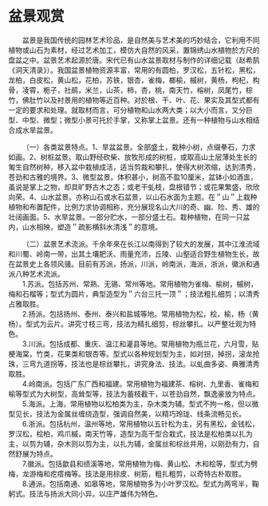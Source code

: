 # 盆景观赏  

&emsp;&emsp;盆景是我国传统的园林艺术珍品，是自然美与艺术美的巧妙结合，它利用不同植物或山石为素材，经过艺术加工，模仿大自然的风采，置锦绣山水植物於方尺的盘盆之中。盆景艺术起源於唐。宋代已有山水盆景取材与制作的详细记载（赵希鹄《洞天清录》）。我国盆景植物资源丰富，常用的有圆柏，罗汉松，五针松，黑松，龙柏，白皮松，黄山松，花柏，苏铁，银杏，雀梅，榔榆，槭树，黄杨，枸杞，构骨，凌霄，栀子，社鹃，米兰，山茶，柿，杏，桃，南天竹，榕树，凤尾竹，棕竹，佛肚竹以及衬景用的植物等近百种。对於根、干、叶、花、果实及其型式都有一定的要求和处理。就取材而言，可分植物和山水两大类；以大小而言，又分巨型、中型、微型；微型小景可托於手掌，又称掌上盆景。还有一种植物与山水相结合成水旱盆景。  

&emsp;&emsp;（一）各类盆景特点。1、旱盆盆景。全部盛土，栽种小树，点缀拳石，力求如画。2、树桩盆景。取山野经砍柴、放牧形成的树桩，或取高山土层薄处生长的匍生自然树种，移入盆中栽植成活，适当剪裁和攀扎，使得大树浓缩，达到清秀，苍劲和古雅的境界。3、微型盆景。体积甚小，树高不盈10厘米，盆钵小如酒盅，虽说是掌上之物，却具旷野古木之态；或老干虬枝，盘根错节；或花果繁盛，欣欣向荣。4、山水盆景。亦称山石或水石盆景，以山石水面为主题。在＂山＂上栽种植物和布置配件，比例力求协调相称，充分展现名山大川的奇、幽、险、秀、雄的壮阔画面。5、水旱盆景。一部分贮水，一部分盛土石。栽种植物，在同一只盆内，山水相映，塑造＂疏影横斜水清浅＂的意境。  

&emsp;&emsp;（二）盆景艺术流派。千余年來在长江以南得到了较大的发展，其中江淮流域和川蜀、岭南一带，出其土壤肥沃、雨量充沛，丘陵、山壑适合野生植物生长，故在盆景史上各领风骚。目前有苏派，扬派，川派，岭南派，海派，浙派，徽派和通派八种艺术流派。  
&emsp;&emsp;1.苏派。包括苏州、常熟、无锡、常州等地。常用植物为雀梅、榆树，槭树，梅和石榴等；型式为圆片，典型造型为＂六台三托一顶＂；技法粗扎细剪；以清秀占雅取胜。  
&emsp;&emsp;2.扬派。包括扬州、泰州、泰兴和盐城等地。常用植物为松，桧，榆，杨（黄杨）。型式为云片。讲究寸枝三弯，技法为精扎细剪，棕丝攀扎。以严整壮观为特色。  
&emsp;&emsp;3.川派。包括成都、重庆、温江和灌县等地。常用植物为瓶兰花，六月雪，贴梗海棠，竹类，花果类和银杏等。型式以各种规划型为主，如对拐，掉拐，滚龙抢珠，三弯九道拐等，技法也是棕丝攀扎，讲究身法、技法。以虬曲多姿、典雅清秀取胜。  
&emsp;&emsp;4.岭南派。包括广东广西和福建。常用植物为福建茶、榕树、九里香、雀梅和榆等型式为大树型，高耸型等，技法为蓄枝截干，以苍劲自然，飘逸豪放为特点。  
&emsp;&emsp;5.海派。上海，常用植物以松柏类为主，杂木类为辅。型式不拘一格，但以微型见长，技法为金属丝缠绕造型，强调自然美，以精巧玲珑、线条流畅见长。  
&emsp;&emsp;6.浙派。包括杭州，温州等地，常用植物以五针松为主，另有黑松，金钱松，罗汉松，桧柏，鸡爪槭，南天竹等，造型为高干型合栽式，技法是松柏类以扎为主，以剪为辅，杂木则以剪为主，以扎为辅，金属丝和棕丝并用，以刚劲有力，自然舒展为特点。  
&emsp;&emsp;7.徽派。包括歙县和绩溪等地，常用植物为梅、黄山松、木和桧等，型式为劈梅，龙游梅和疙瘩梅等。技法是用棕皮、树筋，粗扎粗剪，以奇特古朴取胜。  
&emsp;&emsp;8.通派。包括南通、如皋等地，常用植物多为小叶罗汉松。型式为两弯半，鞠躬式。技法与扬派大同小异。以庄严雄伟为特色。  
